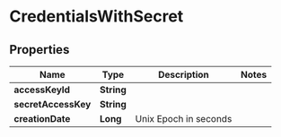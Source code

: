 

# CredentialsWithSecret


## Properties

| Name | Type | Description | Notes |
|------------ | ------------- | ------------- | -------------|
|**accessKeyId** | **String** |  |  |
|**secretAccessKey** | **String** |  |  |
|**creationDate** | **Long** | Unix Epoch in seconds |  |



